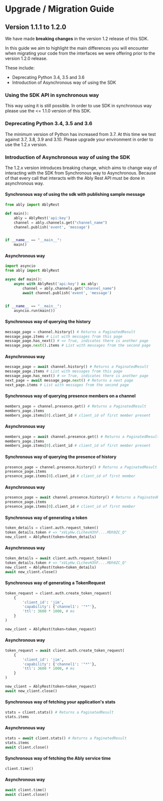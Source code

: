 # Upgrade / Migration Guide

## Version 1.1.1 to 1.2.0

We have made **breaking changes** in the version 1.2 release of this SDK.

In this guide we aim to highlight the main differences you will encounter when migrating your code from the interfaces we were offering prior to the version 1.2.0 release.

These include:
 - Deprecating Python 3.4, 3.5 and 3.6
 - Introduction of Asynchronous way of using the SDK

### Using the SDK API in synchronous way

This way using it is still possible. In order to use SDK in synchronous way please use the <= 1.1.0 version of this SDK.

### Deprecating Python 3.4, 3.5 and 3.6

The minimum version of Python has increased from 3.7. At this time we test against 3.7, 3.8, 3.9 and 3.10. Please upgrade your environment in order to use the 1.2.x version.


### Introduction of Asynchronous way of using the SDK

The 1.2.x version introduces breaking change, which aims to change way of interacting with the SDK from Synchronous way to Asynchronous. Because of that every call that interacts with the Ably Rest API must be done in asynchronous way.

#### Synchronous way of using the sdk with publishing sample message

```python
from ably import AblyRest

def main():
    ably = AblyRest('api:key')
    channel = ably.channels.get("channel_name")
    channel.publish('event', 'message')


if __name__ == "__main__":
    main()
```

#### Asynchronous way

```python
import asyncio
from ably import AblyRest

async def main():
    async with AblyRest('api:key') as ably:
        channel = ably.channels.get("channel_name")
        await channel.publish('event', 'message')


if __name__ == "__main__":
    asyncio.run(main())
```

#### Synchronous way of querying the history

```python
message_page = channel.history() # Returns a PaginatedResult
message_page.items # List with messages from this page
message_page.has_next() # => True, indicates there is another page
message_page.next().items # List with messages from the second page
```

#### Asynchronous way

```python
message_page = await channel.history() # Returns a PaginatedResult
message_page.items # List with messages from this page
message_page.has_next() # => True, indicates there is another page
next_page = await message_page.next() # Returns a next page
next_page.items # List with messages from the second page
```

#### Synchronous way of querying presence members on a channel

```python
members_page = channel.presence.get() # Returns a PaginatedResult
members_page.items
members_page.items[0].client_id # client_id of first member present
```

#### Asynchronous way

```python
members_page = await channel.presence.get() # Returns a PaginatedResult
members_page.items
members_page.items[0].client_id # client_id of first member present
```

#### Synchronous way of querying the presence of history

```python
presence_page = channel.presence.history() # Returns a PaginatedResult
presence_page.items
presence_page.items[0].client_id # client_id of first member
```

#### Asynchronous way

```python
presence_page = await channel.presence.history() # Returns a PaginatedResult
presence_page.items
presence_page.items[0].client_id # client_id of first member
```

#### Synchronous way of generating a token

```python
token_details = client.auth.request_token()
token_details.token # => "xVLyHw.CLchevH3hF....MDh9ZC_Q"
new_client = AblyRest(token=token_details)
```

#### Asynchronous way

```python
token_details = await client.auth.request_token()
token_details.token # => "xVLyHw.CLchevH3hF....MDh9ZC_Q"
new_client = AblyRest(token=token_details)
await new_client.close()
```

#### Synchronous way of generating a TokenRequest

```python
token_request = client.auth.create_token_request(
    {
        'client_id': 'jim',
        'capability': {'channel1': '"*"'},
        'ttl': 3600 * 1000, # ms
    }
)

new_client = AblyRest(token=token_request)
```

#### Asynchronous way

```python
token_request = await client.auth.create_token_request(
    {
        'client_id': 'jim',
        'capability': {'channel1': '"*"'},
        'ttl': 3600 * 1000, # ms
    }
)

new_client = AblyRest(token=token_request)
await new_client.close()
```

#### Synchronous way of fetching your application's stats

```python
stats = client.stats() # Returns a PaginatedResult
stats.items
```

#### Asynchronous way

```python
stats = await client.stats() # Returns a PaginatedResult
stats.items
await client.close()
```

#### Synchronous way of fetching the Ably service time

```python
client.time()
```

#### Asynchronous way

```python
await client.time()
await client.close()
```